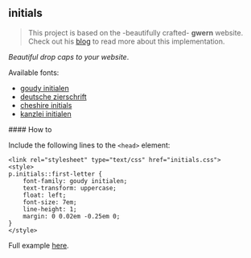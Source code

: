 ## initials

> This project is based on the -beautifully crafted- **gwern** website. Check out his [blog](https://www.gwern.net/About#implementation-details) to read more about this implementation. 

*Beautiful drop caps to your website*.

Available fonts:

* [goudy initialen](https://tug.org/FontCatalogue/goudyinitialen/)
* [deutsche zierschrift](https://www.dafont.com/deutsche-zierschrif.font)
* [cheshire initials](https://www.dafont.com/cheshire-initials.font)
* [kanzlei initialen](https://www.dafont.com/kanzlei.font)

#### How to

Include the following lines to the `<head>` element:

```
<link rel="stylesheet" type="text/css" href="initials.css">
<style>
p.initials::first-letter {
    font-family: goudy initialen;
    text-transform: uppercase;
    float: left;
    font-size: 7em;
    line-height: 1;
    margin: 0 0.02em -0.25em 0;
}
</style>
```

Full example [here](index.html).